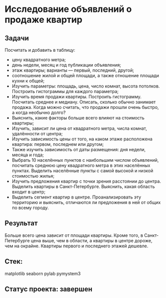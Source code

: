 # Исследование объявлений о продаже квартир

## Задачи
Посчитать и добавить в таблицу:
+ цену квадратного метра;
+ день недели, месяц и год публикации объявления;
+ этаж квартиры; варианты — первый, последний, другой;
+ соотношение жилой и общей площади, а также отношение площади кухни к общей;
+ Изучить параметры: площадь, цена, число комнат, высота потолков. Построить гистограммы для каждого параметра;
+ Изучить время продажи квартиры. Построить гистограмму. Посчитать среднее и медиану. Описать, сколько обычно занимает продажа. Когда можно считать, что продажи прошли очень быстро, а когда необычно долго?
+ Выяснить, какие факторы больше всего влияют на стоимость квартиры;
+ Изучить, зависит ли цена от квадратного метра, числа комнат, удалённости от центра;
+ Изучить зависимость цены от того, на каком этаже расположена квартира: первом, последнем или другом;
+ Также изучить зависимость от даты размещения: дня недели, месяца и года;
+ Выбрать 10 населённых пунктов с наибольшим числом объявлений, посчитать среднюю цену квадратного метра в этих населённых пунктах. Выделить населённые пункты с самой высокой и низкой стоимостью жилья;
+ Изучить предложения квартир с точки зрения расстоянии до центра. Выделить квартиры в Санкт-Петербурге. Выяснить, какая область входит в центр;
+ Выделить сегмент квартир в центре. Проанализировать эту территорию и выяснить, отличаются ли предложения в ней от общих по всему городу.

## Результат
Больше всего цена зависит от площади квартиры. Кроме того, в Санкт-Петербурге цена выше, чем в области, а квартиры в центре дороже, чем на окрайне. Квартиры первого и последнего этажей дешевле.

## Стек:
matplotlib
seaborn
pylab
pymystem3

## Статус проекта: завершен
